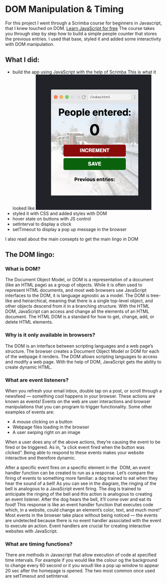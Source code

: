 # DOM Manipulation & Timing

For this project I went through a Scrimba course for beginners in Javascript, that I knew touched on DOM.
	[Learn JavaScript for free](https://scrimba.com/learn/learnjavascript)
The course takes you through step by step how to build a simple people counter that stores the previous entries.
I used that base, styled it and added some interactivity with DOM manipulation.

## What I did:

- build the app using JavaScript with the help of Scrimba
    This is what it looked like
    ![alt text](people-counter.png)
- styled it with CSS and added styles with DOM
- hover state on buttons with JS control
- setInterval to display a clock
- setTimeout to display a pop up message in the browser

I also read about the main consepts to get the main lingo in DOM

## The DOM lingo:
### What is DOM?
The Document Object Model, or DOM is a representation of a document (like an HTML page) as a group 
of objects. While it is often used to represent HTML documents, and most web browsers use JavaScript 
interfaces to the DOM, it is language agnostic as a model. The DOM is tree-like and heirarchical, meaning 
that there is a single top-level object, and other objects descend from it in a branching structure. 
With the HTML DOM, JavaScript can access and change all the elements of an HTML document. The HTML DOM is 
a standard for how to get, change, add, or delete HTML elements.

### Why is it only available in browsers?
The DOM is an interface between scripting languages and a web page’s structure. The browser 
creates a Document Object Model or DOM for each of the webpage it renders. The DOM allows 
scripting languages to access and modify a web page. With the help of DOM, JavaScript gets 
the ability to create dynamic HTML.

### What are event listeners?
When you refresh your email inbox, double tap on a post, or scroll through a newsfeed — something cool 
happens in your browser. These actions are known as events! Events on the web are user interactions and 
browser manipulations that you can program to trigger functionality. Some other examples of events are:

- A mouse clicking on a button
- Webpage files loading in the browser
- A user swiping right on an image

When a user does any of the above actions, they’re causing the event to be fired or be triggered. As in, 
“a click event fired when the button was clicked”. Being able to respond to these events makes your website 
interactive and therefore dynamic.

After a specific event fires on a specific element in the  DOM, an event handler function can be created to run as a response.
Let’s compare the firing of events to something more familiar: a dog trained to eat when they hear the sound of a bell! 
As you can see in the diagram, the ringing of the bell is analogous to a JavaScript event firing. The dog is trained to anticipate 
the ringing of the bell and this action is analogous to creating an event listener. After the dog hears the bell, it’ll come over 
and eat its food! This response is like an event handler function that executes code which, in a website, could change an element’s 
color, text, and much more!”
Most events in the browser take place without being noticed — the events are undetected because there is no event handler 
associated with the event to execute an action. Event handlers are crucial for creating interactive websites with JavaScript.

### What are timing functions?

There are methods in Javascript that allow execution of code at specified time intervals. For example if you would like the colour 
og the background to change every 60 second or it you woudl like a pop up window to appear 20 sec after the homepage is opened. 
The two most common once used are setTimeout and setInterval.